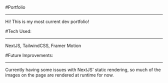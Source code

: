 
#Portfolio

---

<p>
Hi!  This is my most current dev portfolio!  
</p>

#Tech Used:

---

NextJS, TailwindCSS, Framer Motion

#Future Improvements:

---

Currently having some issues with NextJS' static rendering, so much of the images on the page are rendered at runtime for now.